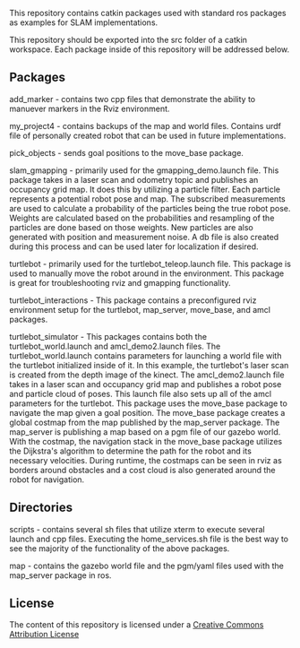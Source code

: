 

This repository contains catkin packages used with standard ros packages as examples for SLAM implementations.

This repository should be exported into the src folder of a catkin workspace. Each package inside of this repository will be addressed below.

## Packages

add_marker - contains two cpp files that demonstrate the ability to manuever markers in the Rviz environment.

my_project4 - contains backups of the map and world files. Contains urdf file of personally created robot that can be used in future implementations.

pick_objects - sends goal positions to the move_base package.

slam_gmapping - primarily used for the gmapping_demo.launch file. This package takes in a laser scan and odometry topic and publishes an occupancy grid map. It does this by utilizing a particle filter. Each particle represents a potential robot pose and map. The subscribed measurements are used to calculate a probability of the particles being the true robot pose. Weights are calculated based on the probabilities and resampling of the particles are done based on those weights. New particles are also generated with position and measurement noise. A db file is also created during this process and can be used later for localization if desired.

turtlebot - primarily used for the turtlebot_teleop.launch file. This package is used to manually move the robot around in the environment. This package is great for troubleshooting rviz and gmapping functionality.

turtlebot_interactions - This package contains a preconfigured rviz environment setup for the turtlebot, map_server, move_base, and amcl packages.

turtlebot_simulator - This packages contains both the turtlebot_world.launch and amcl_demo2.launch files. The turtlebot_world.launch contains parameters for launching a world file with the turtlebot initialized inside of it. In this example, the turtlebot's laser scan is created from the depth image of the kinect. The amcl_demo2.launch file takes in a laser scan and occupancy grid map and publishes a robot pose and particle cloud of poses. This launch file also sets up all of the amcl parameters for the turtlebot. This package uses the move_base package to navigate the map given a goal position. The move_base package creates a global costmap from the map published by the map_server package. The map_server is publishing a map based on a pgm file of our gazebo world. With the costmap, the navigation stack in the move_base package utilizes the Dijkstra's algorithm to determine the path for the robot and its necessary velocities. During runtime, the costmaps can be seen in rviz as borders around obstacles and a cost cloud is also generated around the robot for navigation.

## Directories

scripts - contains several sh files that utilize xterm to execute several launch and cpp files. Executing the home_services.sh file is the best way to see the majority of the functionality of the above packages.

map - contains the gazebo world file and the pgm/yaml files used with the map_server package in ros.


## License

The content of this repository is licensed under a [Creative Commons Attribution License](https://creativecommons.org/licenses/by/3.0/us/)
